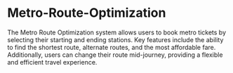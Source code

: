 # Metro-Route-Optimization
The Metro Route Optimization system allows users to book metro tickets by selecting their starting and ending stations. Key features include the ability to find the shortest route, alternate routes, and the most affordable fare. Additionally, users can change their route mid-journey, providing a flexible and efficient travel experience.
